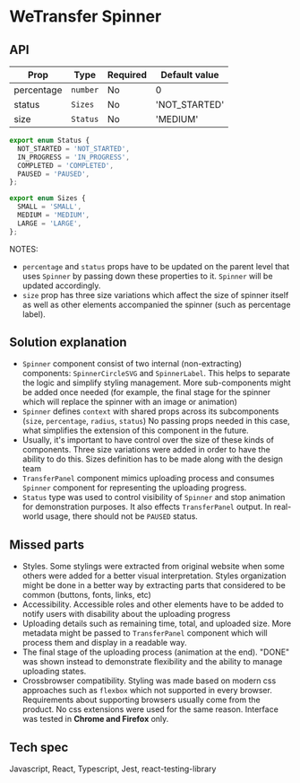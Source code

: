 # WeTransfer Spinner

## API
| Prop       | Type             | Required | Default value  |
| ---------- | ---------------- | -------- | -------------- |
| percentage | `number`         | No       | 0              |
| status     | `Sizes`          | No       | 'NOT_STARTED'  |
| size       | `Status`         | No       | 'MEDIUM'       |


```ts
export enum Status {
  NOT_STARTED = 'NOT_STARTED',
  IN_PROGRESS = 'IN_PROGRESS',
  COMPLETED = 'COMPLETED',
  PAUSED = 'PAUSED',
};

export enum Sizes {
  SMALL = 'SMALL',
  MEDIUM = 'MEDIUM',
  LARGE = 'LARGE',
};
```

NOTES:

* `percentage` and `status` props have to be updated on the parent level that uses `Spinner` by passing down these
properties to it. `Spinner` will be updated accordingly.
* `size` prop has three size variations which affect the size of spinner itself as well as other elements accompanied the spinner (such as percentage label).

## Solution explanation
* `Spinner` component consist of two internal (non-extracting) components: `SpinnerCircleSVG` and `SpinnerLabel`.
This helps to separate the logic and simplify styling management. More sub-components might be added once needed (for example, the final stage for the spinner which will replace the spinner with an image or animation)
* `Spinner` defines `context` with shared props across its subcomponents (`size`, `percentage`, `radius`, `status`)
No passing props needed in this case, what simplifies the extension of this component in the future.
* Usually, it's important to have control over the size of these kinds of components. Three size variations were added in order to have the ability to do this. Sizes definition has to be made along with the design team
* `TransferPanel` component mimics uploading process and consumes `Spinner` component for representing the uploading progress.
* `Status` type was used to control visibility of `Spinner` and stop animation for demonstration purposes. It also effects `TransferPanel` output. In real-world usage, there should not be `PAUSED` status.

## Missed parts
* Styles. Some stylings were extracted from original website when some others were added for a better visual interpretation.
Styles organization might be done in a better way by extracting parts that considered to be common (buttons, fonts, links, etc)
* Accessibility. Accessible roles and other elements have to be added to notify users with disability about the uploading progress
* Uploading details such as remaining time, total, and uploaded size. More metadata might be passed to `TransferPanel` component which will process them and display in a readable way.
* The final stage of the uploading process (animation at the end). "DONE" was shown instead to demonstrate flexibility and the ability to manage uploading states.
* Crossbrowser compatibility. Styling was made based on modern css approaches such as `flexbox` which not supported in every browser. Requirements about supporting browsers usually come from the product. No css extensions were used for the same reason. Interface was tested in __Chrome and Firefox__ only.

## Tech spec
Javascript, React, Typescript, Jest, react-testing-library


